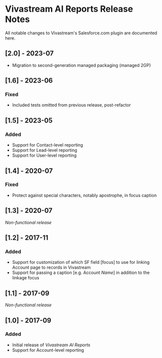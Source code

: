 # Vivastream AI Reports Release Notes

All notable changes to Vivastream's Salesforce.com plugin are documented here.

## [2.0] - 2023-07

- Migration to second-generation managed packaging (managed 2GP)

## [1.6] - 2023-06

### Fixed

- Included tests omitted from previous release, post-refactor

## [1.5] - 2023-05

### Added

- Support for Contact-level reporting
- Support for Lead-level reporting
- Support for User-level reporting

## [1.4] - 2020-07

### Fixed

- Protect against special characters, notably apostrophe, in focus caption

## [1.3] - 2020-07

_Non-functional release_

## [1.2] - 2017-11

### Added

- Support for customization of which SF field \[focus\] to use for linking Account page to records in Vivastream
- Support for passing a caption \[e.g. Account _Name_\] in addition to the linkage focus

## [1.1] - 2017-09

_Non-functional release_

## [1.0] - 2017-09

### Added
- Initial release of _Vivastream AI Reports_
- Support for Account-level reporting 